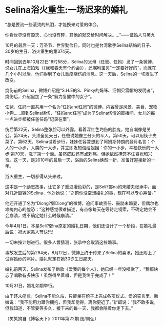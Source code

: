 # Selina浴火重生:一场迟来的婚礼

“总是要流一些滚烫的热泪，才能换来对爱的体会。 

你看世界没有毁灭、心也没有碎，其他的就交给时间解决……”——证婚人马英九 

10月的最后一天：万圣节、世界勤俭日。同时也是台湾歌手Selina结婚的日子、30岁的生日、浴火重生的第374天。 

时间回到去年10月22日18时58分，Selina的父母（任爸、任妈）发了一条微博，说女儿在上海拍戏（《我和春天有个约会》），还嘱咐宝贝“一定要好好的”，而就在几个小时以后，他们得到了女儿重度烧伤的消息。这一天后，Selina的一切发生了改变。 

烧伤前的Selina，微博介绍是“S.H.E的S、Pinky的妈咪、浴帽贝雷帽的发明者”，烧伤后，介绍里加了一条“努力复健中的女子”。 

任爸、任妈一直共用一个名为“任妈and任爸”的微博，内容曾是风景、美食、宠物小狗……直到Selina烧伤，“任妈and任爸”成为了Selina伤情的直播间，女儿的每一点进步都被任爸任妈“记录在案”。 

伤后第22天，Selina整张脸可以外露。看着深红色灼伤的脸庞，她自嘲像是关公。第24天，头顶全见天日，任爸说她像三分头的军人。第50天，可以用筷子夹菜了。第62天，Selina试着步行，妹妹任容萱想到了阿姆斯特朗的登月名言：个人的一小步，人类的一大步，并立即发短信给姐姐：你的一小步，幸福快乐的一大步!第70天，洗了第一个澡。虽然皮肤还有点刺痛，但她依然掩饰不住紧张和兴奋。这一天，是2010年的最后一天，浴后的Selina焕然一新，准备好迎接新的一年。 

浴火重生，一切都得从头来过。 

这本是一个励志故事，让它多了重浪漫色彩的，是Seli?鄄na的未婚夫张承中。面对几近毁容的Selina，他对她说：“之前你没空想婚礼的事，现在可以专心筹备。” 

他还开通了名为“Diong?鄄Diong”的微博，追问事故责任、鼓励未婚妻，但偶尔也难掩内心的惶恐：“这种感觉很难描述，有点像每天在等待走钢索，不确定她会不会崩溃，或不确定她什么时候崩溃。” 

今年4月1日，本是Seli?鄄na原定的婚礼日期，他们还设计了一个桥段，在婚礼最后说：祝大家愚人节快乐! 

一切未按计划进行。很多人曾猜测，张承中会取消这桩婚事。 

事故发生后的第294天，8月12日，微博上终于传来了Selina的喜讯，她还附上了试穿婚纱的照片。婚礼就定在她30岁生日那天。 

婚礼前两天，Selina发布了新歌《爱我的每个人》，她已经一年没唱歌了，“我都快忘了唱歌有多快乐！虽然得坐着唱，但是我终于完成了！” 

10月31日，婚礼如期举行。 

由于还未痊愈，Selina不能久站，只能坐在椅子上完成各项仪式。爱的誓言里，新娘说：“我不能用力跟你拥抱，但我却觉得，离你更近了。”新郎说：“我不敢多说，但我知道，不管要等多久，接下来的每一天，我都会陪着你走下去。” 

（笑笑摘自《博客天下》2011年第22期 图/周弘）